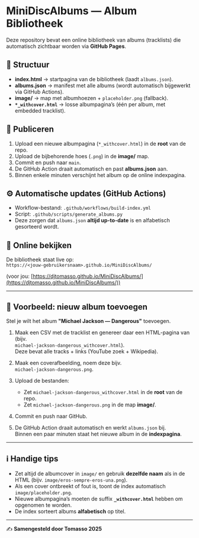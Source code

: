 # MiniDiscAlbums — Album Bibliotheek

Deze repository bevat een online bibliotheek van albums (tracklists) die automatisch zichtbaar worden via **GitHub Pages**.

## 📂 Structuur
- **index.html** → startpagina van de bibliotheek (laadt `albums.json`).
- **albums.json** → manifest met alle albums (wordt automatisch bijgewerkt via GitHub Actions).
- **image/** → map met albumhoezen + `placeholder.png` (fallback).
- **`*_withcover.html`** → losse albumpagina’s (één per album, met embedded tracklist).

## 🚀 Publiceren
1. Upload een nieuwe albumpagina (`*_withcover.html`) in de **root** van de repo.
2. Upload de bijbehorende hoes (`.png`) in de **image/** map.
3. Commit en push naar `main`.
4. De GitHub Action draait automatisch en past **albums.json** aan.
5. Binnen enkele minuten verschijnt het album op de online indexpagina.

## ⚙️ Automatische updates (GitHub Actions)
- Workflow-bestand: `.github/workflows/build-index.yml`
- Script: `.github/scripts/generate_albums.py`
- Deze zorgen dat `albums.json` **altijd up-to-date** is en alfabetisch gesorteerd wordt.

## 🔗 Online bekijken
De bibliotheek staat live op:  
`https://<jouw-gebruikersnaam>.github.io/MiniDiscAlbums/`

(voor jou: [https://djtomasso.github.io/MiniDiscAlbums/](https://djtomasso.github.io/MiniDiscAlbums/))

---

## 📖 Voorbeeld: nieuw album toevoegen

Stel je wilt het album **"Michael Jackson — Dangerous"** toevoegen.

1. Maak een CSV met de tracklist en genereer daar een HTML-pagina van (bijv.  
   `michael-jackson-dangerous_withcover.html`).  
   Deze bevat alle tracks + links (YouTube zoek + Wikipedia).

2. Maak een coverafbeelding, noem deze bijv.  
   `michael-jackson-dangerous.png`.

3. Upload de bestanden:
   - Zet `michael-jackson-dangerous_withcover.html` in de **root** van de repo.  
   - Zet `michael-jackson-dangerous.png` in de map **image/**.

4. Commit en push naar GitHub.

5. De GitHub Action draait automatisch en werkt `albums.json` bij.  
   Binnen een paar minuten staat het nieuwe album in de **indexpagina**.

---

## ℹ️ Handige tips
- Zet altijd de albumcover in `image/` en gebruik **dezelfde naam** als in de HTML (bijv. `image/eros-sempre-eros-una.png`).  
- Als een cover ontbreekt of fout is, toont de index automatisch `image/placeholder.png`.  
- Nieuwe albumpagina’s moeten de suffix **`_withcover.html`** hebben om opgenomen te worden.  
- De index sorteert albums **alfabetisch** op titel.

---

✍️ **Samengesteld door Tomasso 2025**
